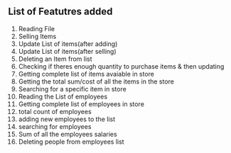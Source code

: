 ## List of Featutres added
<ol>
    <li>Reading File</li>
    <li>Selling Items</li>
    <li>Update List of items(after adding)</li>
    <li>Update List of items(after selling)</li>
    <li>Deleting an Item from list</li>
    <li>Checking if theres enough quantity to purchase items & then updating</li>
    <li>Getting complete list of items avaiable in store</li>
    <li>Getting the total sum/cost of all the items in the store</li>
    <li>Searching for a specific item in store</li>
    <li>Reading the List of employees</li>
    <li>Getting complete list of employees in store</li>
    <li>total count of employees</li>
    <li>adding new employees to the list</li>
    <li>searching for employees</li>
    <li>Sum of all the employees salaries</li>
    <li>Deleting people from employees list</li>   
</ol>
